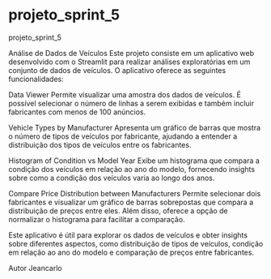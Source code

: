 # projeto_sprint_5
projeto_sprint_5

Análise de Dados de Veículos
Este projeto consiste em um aplicativo web desenvolvido com o Streamlit para realizar análises exploratórias em um conjunto de dados de veículos. O aplicativo oferece as seguintes funcionalidades:

Data Viewer
Permite visualizar uma amostra dos dados de veículos. É possível selecionar o número de linhas a serem exibidas e também incluir fabricantes com menos de 100 anúncios.

Vehicle Types by Manufacturer
Apresenta um gráfico de barras que mostra o número de tipos de veículos por fabricante, ajudando a entender a distribuição dos tipos de veículos entre os fabricantes.

Histogram of Condition vs Model Year
Exibe um histograma que compara a condição dos veículos em relação ao ano do modelo, fornecendo insights sobre como a condição dos veículos varia ao longo dos anos.

Compare Price Distribution between Manufacturers
Permite selecionar dois fabricantes e visualizar um gráfico de barras sobrepostas que compara a distribuição de preços entre eles. Além disso, oferece a opção de normalizar o histograma para facilitar a comparação.

Este aplicativo é útil para explorar os dados de veículos e obter insights sobre diferentes aspectos, como distribuição de tipos de veículos, condição em relação ao ano do modelo e comparação de preços entre fabricantes.

Autor
Jeancarlo